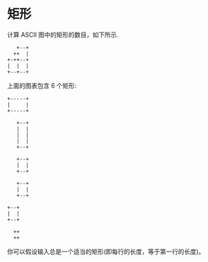 # 矩形

计算 ASCII 图中的矩形的数目，如下所示.

```text
   +--+
  ++  |
+-++--+
|  |  |
+--+--+
```

上面的图表包含 6 个矩形:

```text
+-----+
|     |
+-----+
```

```text
   +--+
   |  |
   |  |
   |  |
   +--+
```

```text
   +--+
   |  |
   +--+
```

```text
   +--+
   |  |
   +--+
```

```text
+--+
|  |
+--+
```

```text
  ++
  ++
```

你可以假设输入总是一个适当的矩形(即每行的长度，等于第一行的长度)。

[help-page]: https://exercism.io/tracks/rust/learning
[modules]: https://doc.rust-lang.org/book/ch07-00-modules.html
[cargo]: https://doc.rust-lang.org/book/ch14-00-more-about-cargo.html
[rust-tests]: https://doc.rust-lang.org/book/ch11-02-running-tests.html

